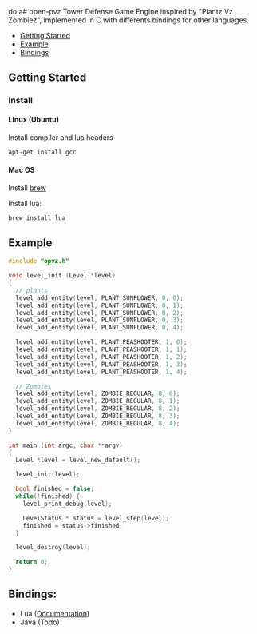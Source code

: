 do a# open-pvz
Tower Defense Game Engine inspired by "Plantz Vz Zombiez", implemented in C with differents bindings for other languages.

- [Getting Started](#getting-started)
- [Example](#example)
- [Bindings](#bindings)

## Getting Started

### Install

#### Linux (Ubuntu)

Install compiler and lua headers

```bash
apt-get install gcc
```
#### Mac OS
Install [brew](https://brew.sh/)

Install lua:

```bash
brew install lua
```

## Example

```c
#include "opvz.h"

void level_init (Level *level)
{
  // plants
  level_add_entity(level, PLANT_SUNFLOWER, 0, 0);
  level_add_entity(level, PLANT_SUNFLOWER, 0, 1);
  level_add_entity(level, PLANT_SUNFLOWER, 0, 2);
  level_add_entity(level, PLANT_SUNFLOWER, 0, 3);
  level_add_entity(level, PLANT_SUNFLOWER, 0, 4);

  level_add_entity(level, PLANT_PEASHOOTER, 1, 0);
  level_add_entity(level, PLANT_PEASHOOTER, 1, 1);
  level_add_entity(level, PLANT_PEASHOOTER, 1, 2);
  level_add_entity(level, PLANT_PEASHOOTER, 1, 3);
  level_add_entity(level, PLANT_PEASHOOTER, 1, 4);

  // Zombies
  level_add_entity(level, ZOMBIE_REGULAR, 8, 0);
  level_add_entity(level, ZOMBIE_REGULAR, 8, 1);
  level_add_entity(level, ZOMBIE_REGULAR, 8, 2);
  level_add_entity(level, ZOMBIE_REGULAR, 8, 3);
  level_add_entity(level, ZOMBIE_REGULAR, 8, 4);
}

int main (int argc, char **argv)
{
  Level *level = level_new_default();

  level_init(level);

  bool finished = false;
  while(!finished) {
    level_print_debug(level);

    LevelStatus * status = level_step(level);
    finished = status->finished;
  }

  level_destroy(level);

  return 0;
}
```

## Bindings:
 * Lua ([Documentation](doc/lua.md))
 * Java (Todo)
